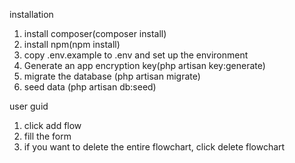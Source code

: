 installation
1. install composer(composer install)
2. install npm(npm install)
3. copy .env.example to .env and set up the environment
4. Generate an app encryption key(php artisan key:generate) 
5. migrate the database (php artisan migrate)
6. seed data (php artisan db:seed)

user guid
1. click add flow
2. fill the form
3. if you want to delete the entire flowchart, click delete flowchart